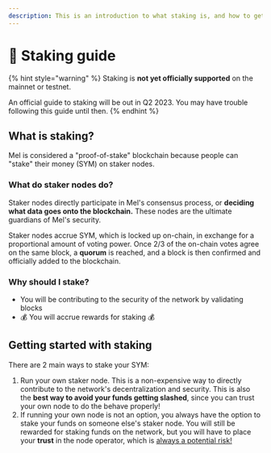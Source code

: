```yaml
---
description: This is an introduction to what staking is, and how to get started.
---
```


# 🥩 Staking guide

{% hint style="warning" %}
Staking is **not yet officially supported** on the mainnet or testnet.

An official guide to staking will be out in Q2 2023. You may have trouble following this guide until then.
{% endhint %}

## What is staking?

Mel is considered a "proof-of-stake" blockchain because people can "stake" their money (SYM) on staker nodes.

### What do staker nodes do?

Staker nodes directly participate in Mel's consensus process, or **deciding what data goes onto the blockchain.** These nodes are the ultimate guardians of Mel's security.

Staker nodes accrue SYM, which is locked up on-chain, in exchange for a proportional amount of voting power. Once 2/3 of the on-chain votes agree on the same block, a **quorum** is reached, and a block is then confirmed and officially added to the blockchain.

### Why should I stake?

* You will be contributing to the security of the network by validating blocks
* :moneybag: You will accrue rewards for staking :moneybag:

## Getting started with staking

There are 2 main ways to stake your SYM:

1. Run your own staker node. This is a non-expensive way to directly contribute to the network's decentralization and security. This is also the **best way to avoid your funds getting slashed**, since you can trust your own node to do the behave properly!
2. If running your own node is not an option, you always have the option to stake your funds on someone else's staker node. You will still be rewarded for staking funds on the network, but you will have to place your **trust** in the node operator, which is [always a potential risk!](staking-risks.md)
